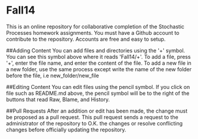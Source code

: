 Fall14
======

This is an online repository for collaborative completion of the Stochastic Processes homework assignments. You must have a Github account to contribute to the repository.  Accounts are free and easy to setup.


##Adding Content
You can add files and directories using the '+' symbol.  You can see this symbol above where it reads 'Fall14/+'.  To add a file, press '+', enter the file name, and enter the content of the file.  To add a new file in a new folder, use the same process except write the name of the new folder before the file, i.e new\_folder/new\_file  

##Editing Content
You can edit files using the pencil symbol.  If you click on file such as README.md above, the pencil symbol will be to the right of the buttons that read Raw, Blame, and History.

##Pull Requests
After an addition or edit has been made, the change must be proposed as a pull request. This pull request sends a request to the administrator of the repository to O.K. the changes or resolve conflicting changes before officially updating the repository.
